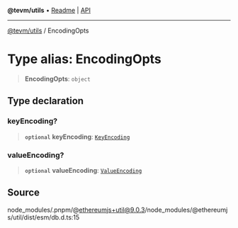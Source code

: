 **@tevm/utils** • [Readme](../README.md) \| [API](../globals.md)

***

[@tevm/utils](../README.md) / EncodingOpts

# Type alias: EncodingOpts

> **EncodingOpts**: `object`

## Type declaration

### keyEncoding?

> **`optional`** **keyEncoding**: [`KeyEncoding`](../enumerations/KeyEncoding.md)

### valueEncoding?

> **`optional`** **valueEncoding**: [`ValueEncoding`](../enumerations/ValueEncoding.md)

## Source

node\_modules/.pnpm/@ethereumjs+util@9.0.3/node\_modules/@ethereumjs/util/dist/esm/db.d.ts:15
